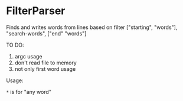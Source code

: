 # FilterParser
Finds and writes words from lines based on filter ["starting", "words"], "search-words", ["end" "words"]

TO DO:
1. argc usage
2. don't read file to memory
3. not only first word usage

Usage:

``*`` is for "any word"

